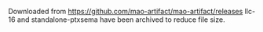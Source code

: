 Downloaded from https://github.com/mao-artifact/mao-artifact/releases
llc-16 and standalone-ptxsema have been archived to reduce file size.
